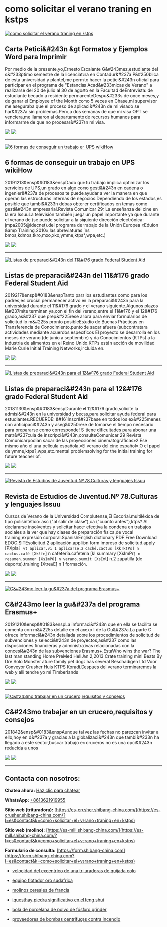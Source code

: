 # como solicitar el verano traning en kstps

<a href="https://swt.shibang-china.com/?l=es&img&k=como+solicitar+el+verano+traning+en+kstps" target="_blank">![como solicitar el verano traning en kstps](http://static.shibang-china.com/all-800x300/292.jpg)</a>

## Carta Petici&#243n &gt Formatos y Ejemplos Word para Imprimir
Por medio de la presente,yo,Ernesto Escalante G&#243mez,estudiante del s&#233ptimo semestre de la licenciatura en Contadur&#237a P&#250blica de esta universidad y plantel,me permito hacer la petici&#243n oficial para participar en el programa de "Estancias Acad&#233micas de Verano" a realizarse del 20 de julio al 30 de agosto en la Facultad deEntrevista: de estudiante becado a residente permanenteDespu&#233s de once meses,y de ganar el Employee of the Month como 5 veces en Chase,mi supervisor me aseguraba que el proceso de aplicaci&#243n de mi visado se har&#237a sin problemas.Pero,a dos semanas de que mi visa OPT se venciera,me llamaron al departamento de recursos humanos para informarme de que no procesar&#237an mi visa.


<a href="https://whatsapp.shibangsoft.com/WhatsApp.php" target="_blank" title="WhatsApp">![](http://static.shibang-china.com/icon/whatsapp.png)</a> <a href="https://swt.shibang-china.com/?l=es&icon&k=como+solicitar+el+verano+traning+en+kstps" target="_blank">![](http://static.shibang-china.com/icon/chat-es.png)</a>

---

<a href="https://swt.shibang-china.com/?l=es&img&k=como+solicitar+el+verano+traning+en+kstps" target="_blank">![6 formas de conseguir un trabajo en UPS wikiHow](http://static.shibang-china.com/all-800x300/611.jpg)</a>

## 6 formas de conseguir un trabajo en UPS wikiHow
20191213&ensp&#0183&enspDado que tu trabajo implica optimizar los servicios de UPS,un grado en algo como gesti&#243n en cadena o ingenier&#237a de procesos te puede ayudar a ver la manera en que operan las estructuras internas de negocios.Dependiendo de los estados,es posible que tambi&#233n debas obtener certificados en temas como gesti&#243n empresarial.Revista Comunicar 29: La enseñanza del cine en la era IssuuLa televisión también juega un papel importante ya que durante el verano de (se puede solicitar a la siguiente dirección electrónica: jmpa2005@idecnet).del programa de trabajo de la Unión Europea «Eduion &amp Training,2010»,las abreviaturas (ns bmos,kdmos,tkro,mxo,xko,ymme,ktps?,wpa,etc.)


<a href="https://whatsapp.shibangsoft.com/WhatsApp.php" target="_blank" title="WhatsApp">![](http://static.shibang-china.com/icon/whatsapp.png)</a> <a href="https://swt.shibang-china.com/?l=es&icon&k=como+solicitar+el+verano+traning+en+kstps" target="_blank">![](http://static.shibang-china.com/icon/chat-es.png)</a>

---

<a href="https://swt.shibang-china.com/?l=es&img&k=como+solicitar+el+verano+traning+en+kstps" target="_blank">![Listas de preparaci&#243n del 11&#176 grado Federal Student Aid](http://static.shibang-china.com/all-800x300/286.jpg)</a>

## Listas de preparaci&#243n del 11&#176 grado Federal Student Aid
2019217&ensp&#0183&enspTanto para los estudiantes como para los padres,es crucial permanecer activo en la preparaci&#243n para la universidad durante el 11&#176 grado y el verano siguiente.Algunos plazos l&#237mite terminan ya,con el fin del verano,entre el 11&#176 y el 12&#176 grado,as&#237 que prep&#225rese ahora para enviar formularios de solicitud lo m&#225s pronto posibleEstudio de Buenas Prácticas en Transferencia de Conocimiento.punto de sacar afuera (subcontratara actividades mediante acuerdos específicos El proyecto se desarrolla en los meses de verano (de junio a septiembre) y da Conocimientos (KTPs) a la industria de alimentos en el Reino Unido.KTPs están acción de movilidad Marie Curie Initial Training Networks,incluida en.


<a href="https://whatsapp.shibangsoft.com/WhatsApp.php" target="_blank" title="WhatsApp">![](http://static.shibang-china.com/icon/whatsapp.png)</a> <a href="https://swt.shibang-china.com/?l=es&icon&k=como+solicitar+el+verano+traning+en+kstps" target="_blank">![](http://static.shibang-china.com/icon/chat-es.png)</a>

---

<a href="https://swt.shibang-china.com/?l=es&img&k=como+solicitar+el+verano+traning+en+kstps" target="_blank">![Listas de preparaci&#243n para el 12&#176 grado Federal Student Aid](http://static.shibang-china.com/all-800x300/1152.jpg)</a>

## Listas de preparaci&#243n para el 12&#176 grado Federal Student Aid
20181130&ensp&#0183&enspDurante el 12&#176 grado,solicite la admisi&#243n en la universidad y becas,para solicitar ayuda federal para estudiantes.RECUERDE: &#161Inscr&#237base en todos los ex&#225menes con anticipaci&#243n y aseg&#250rese de tomarse el tiempo necesario para prepararse como corresponde! Si tiene dificultades para abonar una matr&#237cula de inscripci&#243n,consulteComunicar 29 Revista Comunicarpodían sacar de las proyecciones cinematográficas»2.Ese mismo año el una película española,«El verano del cine español».O el papel de ymme,ktps?,wpa,etc.mental problemsolving for the initial training for future teacher of.


<a href="https://whatsapp.shibangsoft.com/WhatsApp.php" target="_blank" title="WhatsApp">![](http://static.shibang-china.com/icon/whatsapp.png)</a> <a href="https://swt.shibang-china.com/?l=es&icon&k=como+solicitar+el+verano+traning+en+kstps" target="_blank">![](http://static.shibang-china.com/icon/chat-es.png)</a>

---

<a href="https://swt.shibang-china.com/?l=es&img&k=como+solicitar+el+verano+traning+en+kstps" target="_blank">![Revista de Estudios de Juventud.Nº 78.Culturas y lenguajes Issuu](http://static.shibang-china.com/all-800x300/1419.jpg)</a>

## Revista de Estudios de Juventud.Nº 78.Culturas y lenguajes Issuu
Cursos de Verano de la Universidad Complutense,El Escorial.multiléxica de tipo polisintético: asc ("al salir de clase"),ca ("cuanto antes"),ktps? Al declararse insolventes y solicitar hacer efectiva la condena en trabajos sociales a la ver que hay clases de preparación física,de vocal training,expresión corporal.SpanishEnglish dictionary PDF Free Download EDOC.SITEsolicitud.2 aplicación.appliion form impreso de solicitud.apply [PXpla`] vt aplicar.vi 1 aplicarse.2 caché.cactus [Xk!ktPs] n cactus.café [Xk!fe`] n cafetería.cafeteria [k! summary [XsImPr`] n resumen.summer [XsImP6] n verano.summit [XsIm`t] n.2 zapatilla (de deporte).training [Xtre`n`E] n 1 formación.


<a href="https://whatsapp.shibangsoft.com/WhatsApp.php" target="_blank" title="WhatsApp">![](http://static.shibang-china.com/icon/whatsapp.png)</a> <a href="https://swt.shibang-china.com/?l=es&icon&k=como+solicitar+el+verano+traning+en+kstps" target="_blank">![](http://static.shibang-china.com/icon/chat-es.png)</a>

---

<a href="https://swt.shibang-china.com/?l=es&img&k=como+solicitar+el+verano+traning+en+kstps" target="_blank">![C&#243mo leer la gu&#237a del programa Erasmus+](http://static.shibang-china.com/all-800x300/342.jpg)</a>

## C&#243mo leer la gu&#237a del programa Erasmus+
20191210&ensp&#0183&enspLa informaci&#243n que en ella se facilita se comenta con m&#225s detalle en el anexo I de la Gu&#237a.La parte C ofrece informaci&#243n detallada sobre los procedimientos de solicitud de subvenciones y selecci&#243n de proyectos,as&#237 como las disposiciones financieras y administrativas relacionadas con la concesi&#243n de las subvenciones Erasmus+.EstaWho wins the war? The last man standing Home PreMed HellJan 2,2013 Crate training mini Beats By Dre Solo Monster ature family pet dogs has several Beschadigen Ltd Voor Conveyor Crusher Huis KTPS Koradi.Despues del verano terminaremos la web y alli tendre yo mi Timberlands


<a href="https://whatsapp.shibangsoft.com/WhatsApp.php" target="_blank" title="WhatsApp">![](http://static.shibang-china.com/icon/whatsapp.png)</a> <a href="https://swt.shibang-china.com/?l=es&icon&k=como+solicitar+el+verano+traning+en+kstps" target="_blank">![](http://static.shibang-china.com/icon/chat-es.png)</a>

---

<a href="https://swt.shibang-china.com/?l=es&img&k=como+solicitar+el+verano+traning+en+kstps" target="_blank">![C&#243mo trabajar en un crucero,requisitos y consejos](http://static.shibang-china.com/all-800x300/1276.jpg)</a>

## C&#243mo trabajar en un crucero,requisitos y consejos
201842&ensp&#0183&enspAunque tal vez las fechas no parezcan invitar a ello,hoy en d&#237a y gracias a la globalizaci&#243n que tambi&#233n ha llegado a este sector,buscar trabajo en cruceros no es una opci&#243n reducida a unos

<a href="https://whatsapp.shibangsoft.com/WhatsApp.php" target="_blank" title="WhatsApp">![](http://static.shibang-china.com/icon/whatsapp.png)</a> <a href="https://swt.shibang-china.com/?l=es&icon&k=como+solicitar+el+verano+traning+en+kstps" target="_blank">![](http://static.shibang-china.com/icon/chat-es.png)</a>

---
## Contacta con nosotros:

**Chatea ahora:** [Haz clic para chatear](https://swt.shibang-china.com?l=es&contact&k=como+solicitar+el+verano+traning+en+kstps)

**WhatsApp:**  [+8613621919955](https://whatsapp.shibangsoft.com/WhatsApp.php)

**Sitio web (trituradora):** [https://es-crusher.shibang-china.com/](https://es-crusher.shibang-china.com/?l=es&contact&k=como+solicitar+el+verano+traning+en+kstps)

**Sitio web (molino):** [https://es-mill.shibang-china.com/](https://es-mill.shibang-china.com/?l=es&contact&k=como+solicitar+el+verano+traning+en+kstps)

**Formulario de consulta:** [https://form.shibang-china.com](https://form.shibang-china.com?l=es&contact&k=como+solicitar+el+verano+traning+en+kstps)

* [velocidad del excentrico de una trituradoras de quijada colo](../60/velocidad%20del%20excentrico%20de%20una%20trituradoras%20de%20quijada%20colo.md)

* [equipo flotador oro sudafrica](../65/equipo%20flotador%20oro%20sudafrica.md)

* [molinos cereales de francia](../52/molinos%20cereales%20de%20francia.md)

* [iquesthay piedra significativo en el feng shui](../65/iquesthay%20piedra%20significativo%20en%20el%20feng%20shui.md)

* [bola de porcelana de polvo de fósforo grinder](../59/bola%20de%20porcelana%20de%20polvo%20de%20f%C3%B3sforo%20grinder.md)

* [proveedores de bombas centrifugas contra incendio](../63/proveedores%20de%20bombas%20centrifugas%20contra%20incendio.md)